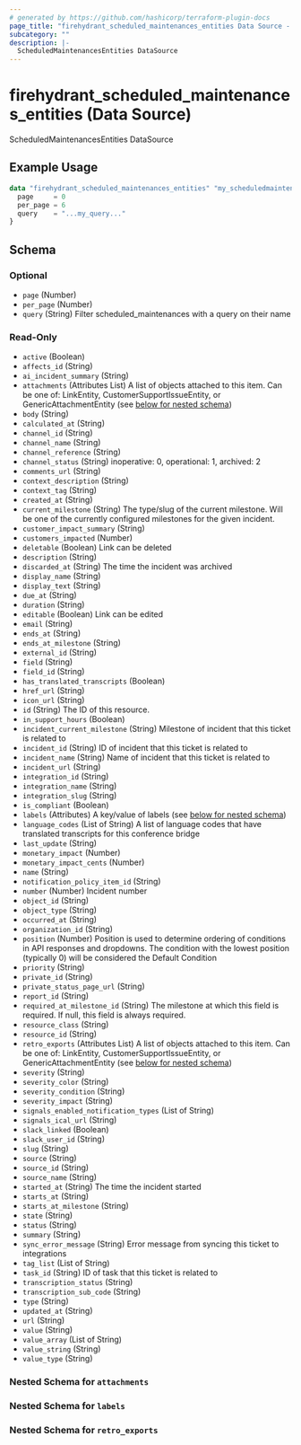 ```yaml
---
# generated by https://github.com/hashicorp/terraform-plugin-docs
page_title: "firehydrant_scheduled_maintenances_entities Data Source - terraform-provider-firehydrant"
subcategory: ""
description: |-
  ScheduledMaintenancesEntities DataSource
---
```


# firehydrant_scheduled_maintenances_entities (Data Source)

ScheduledMaintenancesEntities DataSource

## Example Usage

```terraform
data "firehydrant_scheduled_maintenances_entities" "my_scheduledmaintenancesentities" {
  page     = 0
  per_page = 6
  query    = "...my_query..."
}
```

<!-- schema generated by tfplugindocs -->
## Schema

### Optional

- `page` (Number)
- `per_page` (Number)
- `query` (String) Filter scheduled_maintenances with a query on their name

### Read-Only

- `active` (Boolean)
- `affects_id` (String)
- `ai_incident_summary` (String)
- `attachments` (Attributes List) A list of objects attached to this item. Can be one of: LinkEntity, CustomerSupportIssueEntity, or GenericAttachmentEntity (see [below for nested schema](#nestedatt--attachments))
- `body` (String)
- `calculated_at` (String)
- `channel_id` (String)
- `channel_name` (String)
- `channel_reference` (String)
- `channel_status` (String) inoperative: 0, operational: 1, archived: 2
- `comments_url` (String)
- `context_description` (String)
- `context_tag` (String)
- `created_at` (String)
- `current_milestone` (String) The type/slug of the current milestone. Will be one of the currently configured milestones for the given incident.
- `customer_impact_summary` (String)
- `customers_impacted` (Number)
- `deletable` (Boolean) Link can be deleted
- `description` (String)
- `discarded_at` (String) The time the incident was archived
- `display_name` (String)
- `display_text` (String)
- `due_at` (String)
- `duration` (String)
- `editable` (Boolean) Link can be edited
- `email` (String)
- `ends_at` (String)
- `ends_at_milestone` (String)
- `external_id` (String)
- `field` (String)
- `field_id` (String)
- `has_translated_transcripts` (Boolean)
- `href_url` (String)
- `icon_url` (String)
- `id` (String) The ID of this resource.
- `in_support_hours` (Boolean)
- `incident_current_milestone` (String) Milestone of incident that this ticket is related to
- `incident_id` (String) ID of incident that this ticket is related to
- `incident_name` (String) Name of incident that this ticket is related to
- `incident_url` (String)
- `integration_id` (String)
- `integration_name` (String)
- `integration_slug` (String)
- `is_compliant` (Boolean)
- `labels` (Attributes) A key/value of labels (see [below for nested schema](#nestedatt--labels))
- `language_codes` (List of String) A list of language codes that have translated transcripts for this conference bridge
- `last_update` (String)
- `monetary_impact` (Number)
- `monetary_impact_cents` (Number)
- `name` (String)
- `notification_policy_item_id` (String)
- `number` (Number) Incident number
- `object_id` (String)
- `object_type` (String)
- `occurred_at` (String)
- `organization_id` (String)
- `position` (Number) Position is used to determine ordering of conditions in API responses and dropdowns. The condition with the lowest position (typically 0) will be considered the Default Condition
- `priority` (String)
- `private_id` (String)
- `private_status_page_url` (String)
- `report_id` (String)
- `required_at_milestone_id` (String) The milestone at which this field is required. If null, this field is always required.
- `resource_class` (String)
- `resource_id` (String)
- `retro_exports` (Attributes List) A list of objects attached to this item. Can be one of: LinkEntity, CustomerSupportIssueEntity, or GenericAttachmentEntity (see [below for nested schema](#nestedatt--retro_exports))
- `severity` (String)
- `severity_color` (String)
- `severity_condition` (String)
- `severity_impact` (String)
- `signals_enabled_notification_types` (List of String)
- `signals_ical_url` (String)
- `slack_linked` (Boolean)
- `slack_user_id` (String)
- `slug` (String)
- `source` (String)
- `source_id` (String)
- `source_name` (String)
- `started_at` (String) The time the incident started
- `starts_at` (String)
- `starts_at_milestone` (String)
- `state` (String)
- `status` (String)
- `summary` (String)
- `sync_error_message` (String) Error message from syncing this ticket to integrations
- `tag_list` (List of String)
- `task_id` (String) ID of task that this ticket is related to
- `transcription_status` (String)
- `transcription_sub_code` (String)
- `type` (String)
- `updated_at` (String)
- `url` (String)
- `value` (String)
- `value_array` (List of String)
- `value_string` (String)
- `value_type` (String)

<a id="nestedatt--attachments"></a>
### Nested Schema for `attachments`


<a id="nestedatt--labels"></a>
### Nested Schema for `labels`


<a id="nestedatt--retro_exports"></a>
### Nested Schema for `retro_exports`
